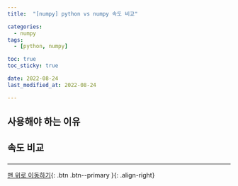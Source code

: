 ```yaml
---
title:  "[numpy] python vs numpy 속도 비교" 

categories: 
  - numpy
tags:
  - [python, numpy]

toc: true
toc_sticky: true

date: 2022-08-24
last_modified_at: 2022-08-24

---
```




## 사용해야 하는 이유

## 속도 비교

### 

---



[맨 위로 이동하기](#){: .btn .btn--primary }{: .align-right}

